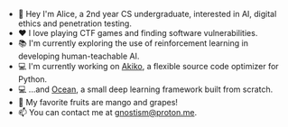 - 👋 Hey I'm Alice, a 2nd year CS undergraduate, interested in AI, digital ethics and penetration testing.
- ❤ I love playing CTF games and finding software vulnerabilities.
- 📚 I'm currently exploring the use of reinforcement learning in developing human-teachable AI.
- 💻 I'm currently working on [Akiko](https://github.com/gnostism/akiko), a flexible source code optimizer for Python.
- 💻 ...and [Ocean](https://github.com/gnostism/ocean), a small deep learning framework built from scratch.
- 🥭 My favorite fruits are mango and grapes!
- 📫 You can contact me at [gnostism@proton.me](mailto:gnostism@proton.me).
